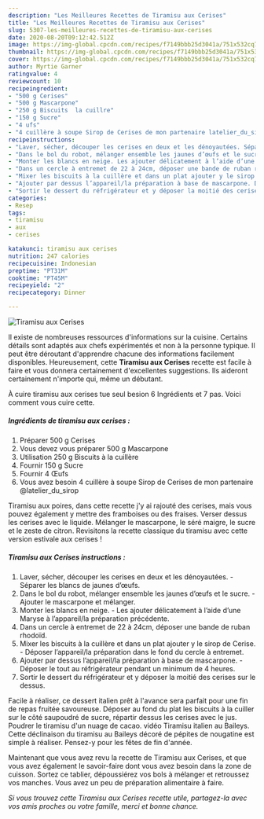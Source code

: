```yaml
---
description: "Les Meilleures Recettes de Tiramisu aux Cerises"
title: "Les Meilleures Recettes de Tiramisu aux Cerises"
slug: 5307-les-meilleures-recettes-de-tiramisu-aux-cerises
date: 2020-08-20T09:12:42.512Z
image: https://img-global.cpcdn.com/recipes/f7149bbb25d3041a/751x532cq70/tiramisu-aux-cerises-photo-principale-de-la-recette.jpg
thumbnail: https://img-global.cpcdn.com/recipes/f7149bbb25d3041a/751x532cq70/tiramisu-aux-cerises-photo-principale-de-la-recette.jpg
cover: https://img-global.cpcdn.com/recipes/f7149bbb25d3041a/751x532cq70/tiramisu-aux-cerises-photo-principale-de-la-recette.jpg
author: Myrtie Garner
ratingvalue: 4
reviewcount: 10
recipeingredient:
- "500 g Cerises"
- "500 g Mascarpone"
- "250 g Biscuits  la cuillre"
- "150 g Sucre"
- "4 ufs"
- "4 cuillère à soupe Sirop de Cerises de mon partenaire latelier_du_sirop"
recipeinstructions:
- "Laver, sécher, découper les cerises en deux et les dénoyautées. Séparer les blancs de jaunes d’œufs."
- "Dans le bol du robot, mélanger ensemble les jaunes d’œufs et le sucre. Ajouter le mascarpone et mélanger."
- "Monter les blancs en neige. Les ajouter délicatement à l’aide d’une Maryse à l’appareil/la préparation précédente."
- "Dans un cercle à entremet de 22 à 24cm, déposer une bande de ruban rhodoïd."
- "Mixer les biscuits à la cuillère et dans un plat ajouter y le sirop de Cerise. Déposer l’appareil/la préparation dans le fond du cercle à entremet."
- "Ajouter par dessus l’appareil/la préparation à base de mascarpone. Déposer le tout au réfrigérateur pendant un minimum de 4 heures."
- "Sortir le dessert du réfrigérateur et y déposer la moitié des cerises sur le dessus."
categories:
- Resep
tags:
- tiramisu
- aux
- cerises

katakunci: tiramisu aux cerises 
nutrition: 247 calories
recipecuisine: Indonesian
preptime: "PT31M"
cooktime: "PT45M"
recipeyield: "2"
recipecategory: Dinner

---
```



![Tiramisu aux Cerises](https://img-global.cpcdn.com/recipes/f7149bbb25d3041a/751x532cq70/tiramisu-aux-cerises-photo-principale-de-la-recette.jpg)

Il existe de nombreuses ressources d'informations sur la cuisine. Certains détails sont adaptés aux chefs expérimentés et non à la personne typique. Il peut être déroutant d'apprendre chacune des informations facilement disponibles. Heureusement, cette <strong> Tiramisu aux Cerises </strong> recette est facile à faire et vous donnera certainement d'excellentes suggestions. Ils aideront certainement n'importe qui, même un débutant.

<!--inarticleads1-->

À cuire tiramisu aux cerises tue seul besion 6 Ingrédients et 7 pas. Voici comment vous cuire cette.

##### Ingrédients de tiramisu aux cerises :

1. Préparer 500 g Cerises
1. Vous devez vous préparer 500 g Mascarpone
1. Utilisation 250 g Biscuits à la cuillère
1. Fournir 150 g Sucre
1. Fournir 4 Œufs
1. Vous avez besoin 4 cuillère à soupe Sirop de Cerises de mon partenaire @latelier_du_sirop


Tiramisu aux poires, dans cette recette j&#39;y ai rajouté des cerises, mais vous pouvez également y mettre des framboises ou des fraises. Verser dessus les cerises avec le liquide. Mélanger le mascarpone, le séré maigre, le sucre et le zeste de citron. Revisitons la recette classique du tiramisu avec cette version estivale aux cerises ! 

<!--inarticleads2-->

##### Tiramisu aux Cerises instructions :

1. Laver, sécher, découper les cerises en deux et les dénoyautées. - Séparer les blancs de jaunes d’œufs.
1. Dans le bol du robot, mélanger ensemble les jaunes d’œufs et le sucre. - Ajouter le mascarpone et mélanger.
1. Monter les blancs en neige. - Les ajouter délicatement à l’aide d’une Maryse à l’appareil/la préparation précédente.
1. Dans un cercle à entremet de 22 à 24cm, déposer une bande de ruban rhodoïd.
1. Mixer les biscuits à la cuillère et dans un plat ajouter y le sirop de Cerise. - Déposer l’appareil/la préparation dans le fond du cercle à entremet.
1. Ajouter par dessus l’appareil/la préparation à base de mascarpone. - Déposer le tout au réfrigérateur pendant un minimum de 4 heures.
1. Sortir le dessert du réfrigérateur et y déposer la moitié des cerises sur le dessus.


Facile à réaliser, ce dessert italien prêt à l&#39;avance sera parfait pour une fin de repas fruitée savoureuse. Déposer au fond du plat les biscuits à la cuiller sur le côté saupoudré de sucre, répartir dessus les cerises avec le jus. Poudrer le tiramisu d&#39;un nuage de cacao. vidéo Tiramisu italien au Baileys. Cette déclinaison du tiramisu au Baileys décoré de pépites de nougatine est simple à réaliser. Pensez-y pour les fêtes de fin d&#39;année. 

<!--inarticleads1-->

<p>
Maintenant que vous avez revu la recette de Tiramisu aux Cerises, et que vous avez également le savoir-faire dont vous avez besoin dans la zone de cuisson. Sortez ce tablier, dépoussiérez vos bols à mélanger et retroussez vos manches. Vous avez un peu de préparation alimentaire à faire.
</p>

<p>
<i>Si vous trouvez cette Tiramisu aux Cerises recette utile, partagez-la avec vos amis proches ou votre famille, merci et bonne chance.</i>
</p>
